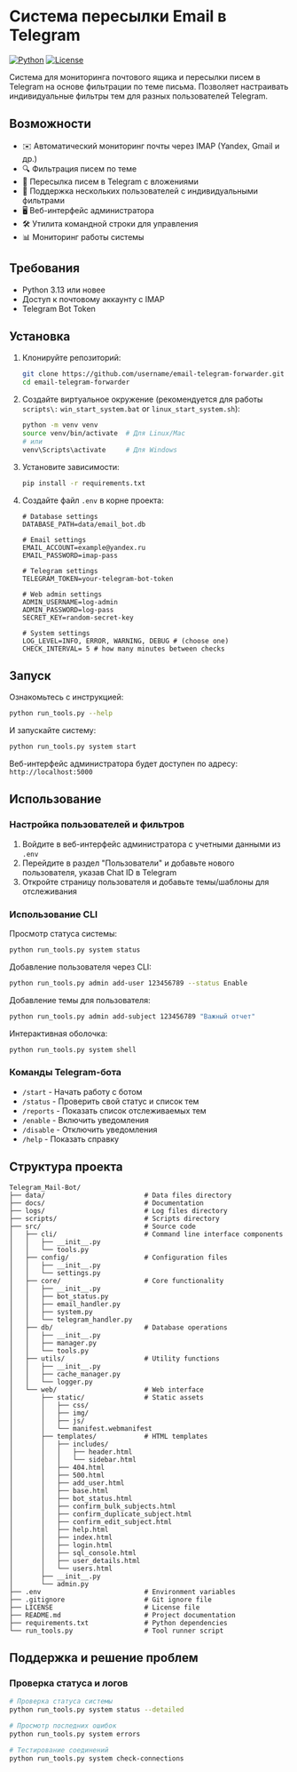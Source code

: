 # Система пересылки Email в Telegram

[![Python](https://img.shields.io/badge/Python-3.13%2B-blue)](https://www.python.org/)
[![License](https://img.shields.io/badge/License-MIT-green)](LICENSE)

Система для мониторинга почтового ящика и пересылки писем в Telegram на основе фильтрации по теме письма. Позволяет настраивать индивидуальные фильтры тем для разных пользователей Telegram.

## Возможности

- ✉️ Автоматический мониторинг почты через IMAP (Yandex, Gmail и др.)
- 🔍 Фильтрация писем по теме
- 📱 Пересылка писем в Telegram с вложениями
- 👥 Поддержка нескольких пользователей с индивидуальными фильтрами
- 🖥️ Веб-интерфейс администратора
- 🛠️ Утилита командной строки для управления
- 📊 Мониторинг работы системы

## Требования

- Python 3.13 или новее
- Доступ к почтовому аккаунту с IMAP
- Telegram Bot Token

## Установка

1. Клонируйте репозиторий:
   ```bash
   git clone https://github.com/username/email-telegram-forwarder.git
   cd email-telegram-forwarder
   ```

2. Создайте виртуальное окружение (рекомендуется для работы `scripts\:` `win_start_system.bat` or `linux_start_system.sh`):
   ```bash
   python -m venv venv
   source venv/bin/activate  # Для Linux/Mac
   # или
   venv\Scripts\activate     # Для Windows
   ```

3. Установите зависимости:
   ```bash
   pip install -r requirements.txt
   ```

4. Создайте файл `.env` в корне проекта:
   ```
   # Database settings
   DATABASE_PATH=data/email_bot.db
   
   # Email settings
   EMAIL_ACCOUNT=example@yandex.ru
   EMAIL_PASSWORD=imap-pass
   
   # Telegram settings
   TELEGRAM_TOKEN=your-telegram-bot-token

   # Web admin settings
   ADMIN_USERNAME=log-admin
   ADMIN_PASSWORD=log-pass
   SECRET_KEY=random-secret-key
   
   # System settings
   LOG_LEVEL=INFO, ERROR, WARNING, DEBUG # (choose one)
   CHECK_INTERVAL= 5 # how many minutes between checks
   ```


## Запуск

Ознакомьтесь с инструкцией:
```bash
python run_tools.py --help
```
И запускайте систему:
```bash
python run_tools.py system start
```

Веб-интерфейс администратора будет доступен по адресу: `http://localhost:5000`

## Использование

### Настройка пользователей и фильтров

1. Войдите в веб-интерфейс администратора с учетными данными из `.env`
2. Перейдите в раздел "Пользователи" и добавьте нового пользователя, указав Chat ID в Telegram
3. Откройте страницу пользователя и добавьте темы/шаблоны для отслеживания

### Использование CLI

Просмотр статуса системы:
```bash
python run_tools.py system status
```

Добавление пользователя через CLI:
```bash
python run_tools.py admin add-user 123456789 --status Enable
```

Добавление темы для пользователя:
```bash
python run_tools.py admin add-subject 123456789 "Важный отчет"
```

Интерактивная оболочка:
```bash
python run_tools.py system shell
```

### Команды Telegram-бота

- `/start` - Начать работу с ботом
- `/status` - Проверить свой статус и список тем
- `/reports` - Показать список отслеживаемых тем
- `/enable` - Включить уведомления
- `/disable` - Отключить уведомления
- `/help` - Показать справку

## Структура проекта

```
Telegram_Mail-Bot/
├── data/                         # Data files directory
├── docs/                         # Documentation
├── logs/                         # Log files directory
├── scripts/                      # Scripts directory
├── src/                          # Source code
│   ├── cli/                      # Command line interface components
│   │   ├── __init__.py
│   │   └── tools.py
│   ├── config/                   # Configuration files
│   │   ├── __init__.py
│   │   └── settings.py
│   ├── core/                     # Core functionality
│   │   ├── __init__.py
│   │   ├── bot_status.py
│   │   ├── email_handler.py
│   │   ├── system.py
│   │   └── telegram_handler.py
│   ├── db/                       # Database operations
│   │   ├── __init__.py
│   │   ├── manager.py
│   │   └── tools.py
│   ├── utils/                    # Utility functions
│   │   ├── __init__.py
│   │   ├── cache_manager.py
│   │   └── logger.py
│   └── web/                      # Web interface
│       ├── static/               # Static assets
│       │   ├── css/
│       │   ├── img/
│       │   ├── js/
│       │   └── manifest.webmanifest
│       ├── templates/            # HTML templates
│       │   ├── includes/
│       │   │   ├── header.html
│       │   │   └── sidebar.html
│       │   ├── 404.html
│       │   ├── 500.html
│       │   ├── add_user.html
│       │   ├── base.html
│       │   ├── bot_status.html
│       │   ├── confirm_bulk_subjects.html
│       │   ├── confirm_duplicate_subject.html
│       │   ├── confirm_edit_subject.html
│       │   ├── help.html
│       │   ├── index.html
│       │   ├── login.html
│       │   ├── sql_console.html
│       │   ├── user_details.html
│       │   └── users.html
│       ├── __init__.py
│       └── admin.py
├── .env                          # Environment variables
├── .gitignore                    # Git ignore file
├── LICENSE                       # License file
├── README.md                     # Project documentation
├── requirements.txt              # Python dependencies
└── run_tools.py                  # Tool runner script

```

## Поддержка и решение проблем

### Проверка статуса и логов
```bash
# Проверка статуса системы
python run_tools.py system status --detailed

# Просмотр последних ошибок
python run_tools.py system errors

# Тестирование соединений
python run_tools.py system check-connections
```